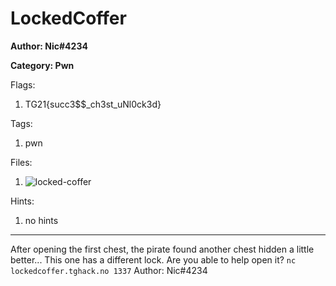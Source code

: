 # LockedCoffer
**Author: Nic#4234**

**Category: Pwn**

Flags:
1. TG21{succ3$$_ch3st_uNl0ck3d}


Tags: 
1. pwn

Files: 
1. ![locked-coffer](./uploads/locked-coffer)

Hints: 
1. no hints


---
After opening the first chest, the pirate found another chest hidden a little better... This one has a different lock. Are you able to help open it?
``nc lockedcoffer.tghack.no 1337``
Author: Nic#4234

